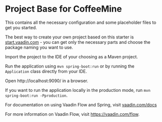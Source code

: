 # Project Base for CoffeeMine

This contains all the necessary configuration and some placeholder files to get you started.

The best way to create your own project based on this starter is [start.vaadin.com](https://start.vaadin.com/) - you can get only the necessary parts and choose the package naming you want to use.

Import the project to the IDE of your choosing as a Maven project.

Run the application using `mvn spring-boot:run` or by running the `Application` class directly from your IDE.

Open http://localhost:9090/ in a browser.

If you want to run the application locally in the production mode, run `mvn spring-boot:run -Pproduction`.

For documentation on using Vaadin Flow and Spring, visit [vaadin.com/docs](https://vaadin.com/docs/flow/spring/tutorial-spring-basic.html)

For more information on Vaadin Flow, visit https://vaadin.com/flow.

